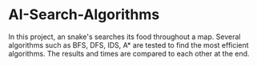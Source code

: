 # AI-Search-Algorithms

In this project, an snake's searches its food throughout a map. Several algorithms such as BFS, DFS, IDS, A* are tested to find the most efficient algorithms.
The results and times are compared to each other at the end.
